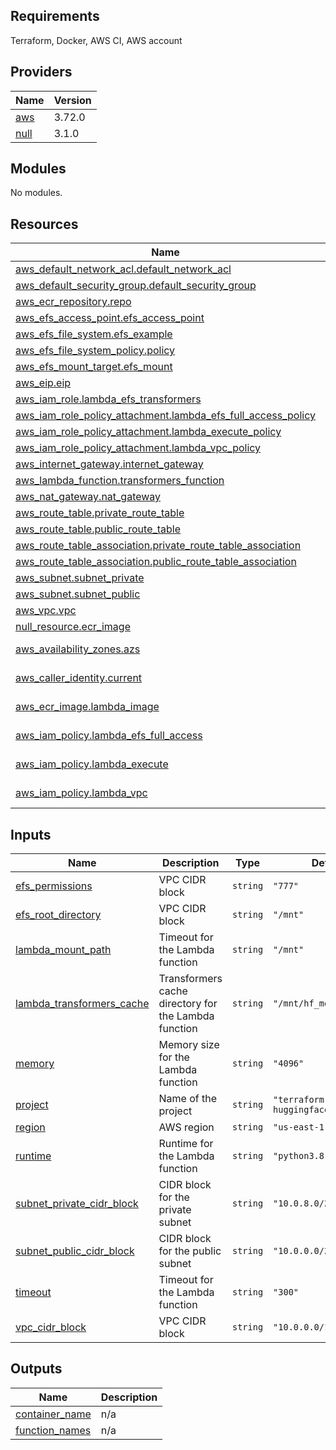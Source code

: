 <!-- BEGIN_TF_DOCS -->
## Requirements

Terraform, Docker, AWS CI, AWS account

## Providers

| Name | Version |
|------|---------|
| <a name="provider_aws"></a> [aws](#provider\_aws) | 3.72.0 |
| <a name="provider_null"></a> [null](#provider\_null) | 3.1.0 |

## Modules

No modules.

## Resources

| Name | Type |
|------|------|
| [aws_default_network_acl.default_network_acl](https://registry.terraform.io/providers/hashicorp/aws/latest/docs/resources/default_network_acl) | resource |
| [aws_default_security_group.default_security_group](https://registry.terraform.io/providers/hashicorp/aws/latest/docs/resources/default_security_group) | resource |
| [aws_ecr_repository.repo](https://registry.terraform.io/providers/hashicorp/aws/latest/docs/resources/ecr_repository) | resource |
| [aws_efs_access_point.efs_access_point](https://registry.terraform.io/providers/hashicorp/aws/latest/docs/resources/efs_access_point) | resource |
| [aws_efs_file_system.efs_example](https://registry.terraform.io/providers/hashicorp/aws/latest/docs/resources/efs_file_system) | resource |
| [aws_efs_file_system_policy.policy](https://registry.terraform.io/providers/hashicorp/aws/latest/docs/resources/efs_file_system_policy) | resource |
| [aws_efs_mount_target.efs_mount](https://registry.terraform.io/providers/hashicorp/aws/latest/docs/resources/efs_mount_target) | resource |
| [aws_eip.eip](https://registry.terraform.io/providers/hashicorp/aws/latest/docs/resources/eip) | resource |
| [aws_iam_role.lambda_efs_transformers](https://registry.terraform.io/providers/hashicorp/aws/latest/docs/resources/iam_role) | resource |
| [aws_iam_role_policy_attachment.lambda_efs_full_access_policy](https://registry.terraform.io/providers/hashicorp/aws/latest/docs/resources/iam_role_policy_attachment) | resource |
| [aws_iam_role_policy_attachment.lambda_execute_policy](https://registry.terraform.io/providers/hashicorp/aws/latest/docs/resources/iam_role_policy_attachment) | resource |
| [aws_iam_role_policy_attachment.lambda_vpc_policy](https://registry.terraform.io/providers/hashicorp/aws/latest/docs/resources/iam_role_policy_attachment) | resource |
| [aws_internet_gateway.internet_gateway](https://registry.terraform.io/providers/hashicorp/aws/latest/docs/resources/internet_gateway) | resource |
| [aws_lambda_function.transformers_function](https://registry.terraform.io/providers/hashicorp/aws/latest/docs/resources/lambda_function) | resource |
| [aws_nat_gateway.nat_gateway](https://registry.terraform.io/providers/hashicorp/aws/latest/docs/resources/nat_gateway) | resource |
| [aws_route_table.private_route_table](https://registry.terraform.io/providers/hashicorp/aws/latest/docs/resources/route_table) | resource |
| [aws_route_table.public_route_table](https://registry.terraform.io/providers/hashicorp/aws/latest/docs/resources/route_table) | resource |
| [aws_route_table_association.private_route_table_association](https://registry.terraform.io/providers/hashicorp/aws/latest/docs/resources/route_table_association) | resource |
| [aws_route_table_association.public_route_table_association](https://registry.terraform.io/providers/hashicorp/aws/latest/docs/resources/route_table_association) | resource |
| [aws_subnet.subnet_private](https://registry.terraform.io/providers/hashicorp/aws/latest/docs/resources/subnet) | resource |
| [aws_subnet.subnet_public](https://registry.terraform.io/providers/hashicorp/aws/latest/docs/resources/subnet) | resource |
| [aws_vpc.vpc](https://registry.terraform.io/providers/hashicorp/aws/latest/docs/resources/vpc) | resource |
| [null_resource.ecr_image](https://registry.terraform.io/providers/hashicorp/null/latest/docs/resources/resource) | resource |
| [aws_availability_zones.azs](https://registry.terraform.io/providers/hashicorp/aws/latest/docs/data-sources/availability_zones) | data source |
| [aws_caller_identity.current](https://registry.terraform.io/providers/hashicorp/aws/latest/docs/data-sources/caller_identity) | data source |
| [aws_ecr_image.lambda_image](https://registry.terraform.io/providers/hashicorp/aws/latest/docs/data-sources/ecr_image) | data source |
| [aws_iam_policy.lambda_efs_full_access](https://registry.terraform.io/providers/hashicorp/aws/latest/docs/data-sources/iam_policy) | data source |
| [aws_iam_policy.lambda_execute](https://registry.terraform.io/providers/hashicorp/aws/latest/docs/data-sources/iam_policy) | data source |
| [aws_iam_policy.lambda_vpc](https://registry.terraform.io/providers/hashicorp/aws/latest/docs/data-sources/iam_policy) | data source |

## Inputs

| Name | Description | Type | Default | Required |
|------|-------------|------|---------|:--------:|
| <a name="input_efs_permissions"></a> [efs\_permissions](#input\_efs\_permissions) | VPC CIDR block | `string` | `"777"` | no |
| <a name="input_efs_root_directory"></a> [efs\_root\_directory](#input\_efs\_root\_directory) | VPC CIDR block | `string` | `"/mnt"` | no |
| <a name="input_lambda_mount_path"></a> [lambda\_mount\_path](#input\_lambda\_mount\_path) | Timeout for the Lambda function | `string` | `"/mnt"` | no |
| <a name="input_lambda_transformers_cache"></a> [lambda\_transformers\_cache](#input\_lambda\_transformers\_cache) | Transformers cache directory for the Lambda function | `string` | `"/mnt/hf_models_cache"` | no |
| <a name="input_memory"></a> [memory](#input\_memory) | Memory size for the Lambda function | `string` | `"4096"` | no |
| <a name="input_project"></a> [project](#input\_project) | Name of the project | `string` | `"terraform-huggingface-lambda"` | no |
| <a name="input_region"></a> [region](#input\_region) | AWS region | `string` | `"us-east-1"` | no |
| <a name="input_runtime"></a> [runtime](#input\_runtime) | Runtime for the Lambda function | `string` | `"python3.8"` | no |
| <a name="input_subnet_private_cidr_block"></a> [subnet\_private\_cidr\_block](#input\_subnet\_private\_cidr\_block) | CIDR block for the private subnet | `string` | `"10.0.8.0/21"` | no |
| <a name="input_subnet_public_cidr_block"></a> [subnet\_public\_cidr\_block](#input\_subnet\_public\_cidr\_block) | CIDR block for the public subnet | `string` | `"10.0.0.0/21"` | no |
| <a name="input_timeout"></a> [timeout](#input\_timeout) | Timeout for the Lambda function | `string` | `"300"` | no |
| <a name="input_vpc_cidr_block"></a> [vpc\_cidr\_block](#input\_vpc\_cidr\_block) | VPC CIDR block | `string` | `"10.0.0.0/16"` | no |

## Outputs

| Name | Description |
|------|-------------|
| <a name="output_container_name"></a> [container\_name](#output\_container\_name) | n/a |
| <a name="output_function_names"></a> [function\_names](#output\_function\_names) | n/a |
<!-- END_TF_DOCS -->